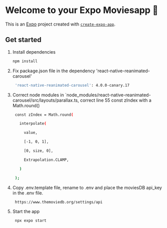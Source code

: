 # Welcome to your Expo Moviesapp 👋

This is an [Expo](https://expo.dev) project created with [`create-expo-app`](https://www.npmjs.com/package/create-expo-app).

## Get started

1. Install dependencies

   ```bash
   npm install
   ```

2. Fix package.json file in the dependency 'react-native-reanimated-carousel'

   ```bash
    'react-native-reanimated-carousel': 4.0.0-canary.17
   ```

3. Correct node modules in `node_modules/react-native-reanimated-carousel/src/layouts/parallax.ts, correct line 55 const zIndex with a Math.round()

   ```bash
    const zIndex = Math.round(

      interpolate(

        value,

        [-1, 0, 1],

        [0, size, 0],

        Extrapolation.CLAMP,

      )

    );
   ```

4. Copy .env.template file, rename to .env and place the moviesDB api_key in the .env file.

   ```bash
    https://www.themoviedb.org/settings/api
   ```

4. Start the app

   ```bash
    npx expo start
   ```

